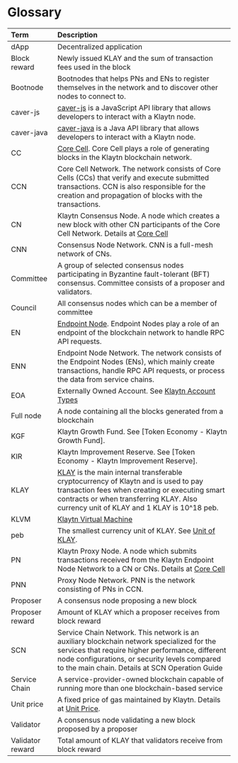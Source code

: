# Glossary <a id="glossary"></a>

| Term             | Description                                                                                                                                                                                                                                       |
|:---------------- |:------------------------------------------------------------------------------------------------------------------------------------------------------------------------------------------------------------------------------------------------- |
| dApp             | Decentralized application                                                                                                                                                                                                                         |
| Block reward     | Newly issued KLAY and the sum of transaction fees used in the block                                                                                                                                                                               |
| Bootnode         | Bootnodes that helps PNs and ENs to register themselves in the network and to discover other nodes to connect to.                                                                                                                                 |
| caver-js         | [caver-js][] is a JavaScript API library that allows developers to interact with a Klaytn node.                                                                                                                                                   |
| caver-java       | [caver-java][] is a Java API library that allows developers to interact with a Klaytn node.                                                                                                                                                       |
| CC               | [Core Cell][]. Core Cell plays a role of generating blocks in the Klaytn blockchain network.                                                                                                                                                      |
| CCN              | Core Cell Network. The network consists of Core Cells \(CCs\) that verify and execute submitted transactions.  CCN is also responsible for the creation and propagation of blocks with the transactions.                                        |
| CN               | Klaytn Consensus Node. A node which creates a new block with other CN participants of the Core Cell Network. Details at [Core Cell][]                                                                                                             |
| CNN              | Consensus Node Network. CNN is a full-mesh network of CNs.                                                                                                                                                                                        |
| Committee        | A group of selected consensus nodes participating in Byzantine fault-tolerant \(BFT\) consensus. Committee consists of a proposer and validators.                                                                                               |
| Council          | All consensus nodes which can be a member of committee                                                                                                                                                                                            |
| EN               | [Endpoint Node][]. Endpoint Nodes play a role of an endpoint of the blockchain network to handle RPC API requests.                                                                                                                                |
| ENN              | Endpoint Node Network. The network consists of the Endpoint Nodes \(ENs\), which mainly create transactions, handle RPC API requests, or process the data from service chains.                                                                  |
| EOA              | Externally Owned Account. See [Klaytn Account Types][]                                                                                                                                                                                            |
| Full node        | A node containing all the blocks generated from a blockchain                                                                                                                                                                                      |
| KGF              | Klaytn Growth Fund. See [Token Economy - Klaytn Growth Fund].                                                                                                                                                                                     |
| KIR              | Klaytn Improvement Reserve. See [Token Economy - Klaytn Improvement Reserve].                                                                                                                                                                     |
| KLAY             | [KLAY][] is the main internal transferable cryptocurrency of Klaytn and is used to pay transaction fees when creating or executing smart contracts or when transferring KLAY. Also currency unit of KLAY and 1 KLAY is 10^18 peb.                 |
| KLVM             | [Klaytn Virtual Machine][]                                                                                                                                                                                                                        |
| peb              | The smallest currency unit of KLAY. See [Unit of KLAY][].                                                                                                                                                                                         |
| PN               | Klaytn Proxy Node. A node which submits transactions received from the Klaytn Endpoint Node Network to a CN or CNs. Details at [Core Cell][]                                                                                                      |
| PNN              | Proxy Node Network. PNN is the network consisting of PNs in CCN.                                                                                                                                                                                  |
| Proposer         | A consensus node proposing a new block                                                                                                                                                                                                            |
| Proposer reward  | Amount of KLAY which a proposer receives from block reward                                                                                                                                                                                        |
| SCN              | Service Chain Network. This network is an auxiliary blockchain network specialized for the services that require higher performance, different node configurations, or security levels compared to the main chain. Details at SCN Operation Guide |
| Service Chain    | A service-provider-owned blockchain capable of running more than one blockchain-based service                                                                                                                                                     |
| Unit price       | A fixed price of gas maintained by Klaytn. Details at [Unit Price][].                                                                                                                                                                             |
| Validator        | A consensus node validating a new block proposed by a proposer                                                                                                                                                                                    |
| Validator reward | Total amount of KLAY that validators receive from block reward                                                                                                                                                                                    |


[Klaytn Virtual Machine]: ../klaytn/design/computation/klaytn-virtual-machine/klaytn-virtual-machine.md
[Klaytn Account Types]: ../klaytn/design/accounts.md#klaytn-account-types
[KLAY]: ../klaytn/design/klaytn-native-coin-klay.md
[Unit of KLAY]: ../klaytn/design/klaytn-native-coin-klay.md#units-of-klay
[Unit Price]: ../klaytn/design/transaction-fees/transaction-fees.md#klaytn-growth-fund
[Core Cell]: ../node/core-cell/README.md
[Endpoint Node]: ../node/endpoint-node/README.md
[caver-js]: ../dapp/sdk/caver-js/README.md
[caver-java]: ../dapp/sdk/caver-java/README.md

